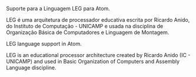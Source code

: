 Suporte para a Linguagem LEG para Atom.

LEG é uma arquitetura de processador educativa escrita por Ricardo Anido, do Instituto de Computação - UNICAMP e usada na disciplina de Organização Básica de Computadores e Linguagem de Montagem.

LEG language support in Atom.

LEG is an educational processor architecture created by Ricardo Anido (IC - UNICAMP) and used in Basic Organization of Computers and Assembly Language discipline.
